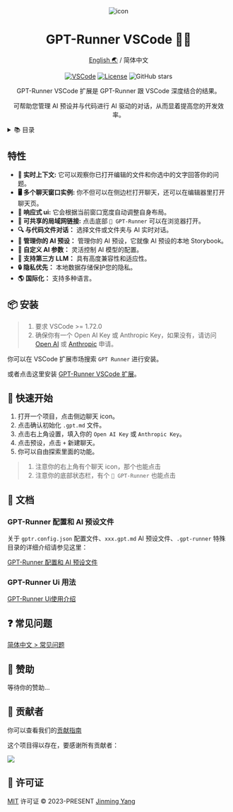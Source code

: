 <div align="center">
<img src="https://github.com/nicepkg/vr360/assets/35005637/102953c3-e804-46db-b0b3-acc26a8d37da" alt="icon"/>

<h1 align="center">GPT-Runner VSCode 🧑‍💻</h1>

[English 🌏](https://github.com/nicepkg/gpt-runner/tree/main/packages/gpt-runner-vscode/README.md) / 简体中文


[![VSCode](https://img.shields.io/badge/VSCode-Extension-blue?logo=visualstudiocode)](https://marketplace.visualstudio.com/items?itemName=nicepkg.gpt-runner) [![License](https://img.shields.io/github/license/nicepkg/gpt-runner)](https://github.com/nicepkg/gpt-runner/blob/main/LICENSE)
![GitHub stars](https://img.shields.io/github/stars/nicepkg/gpt-runner?style=social)

GPT-Runner VSCode 扩展是 GPT-Runner 跟 VSCode 深度结合的结果。

可帮助您管理 AI 预设并与代码进行 AI 驱动的对话，从而显着提高您的开发效率。

</div>

<details>
<summary> 📚 目录</summary><br>

- [特性](#特性)
- [📦 安装](#-安装)
- [🚀 快速开始](#-快速开始)
- [📖 文档](#-文档)
  - [GPT-Runner 配置和 AI 预设文件](#gpt-runner-配置和-ai-预设文件)
  - [GPT-Runner Ui 用法](#gpt-runner-ui-用法)
- [❓ 常见问题](#-常见问题)
- [💖 赞助](#-赞助)
- [🤝 贡献者](#-贡献者)
- [📜 许可证](#-许可证)

<br></details>

## 特性

- **📁 实时上下文:** 它可以观察你已打开编辑的文件和你选中的文字回答你的问题。
- **🖥️ 多个聊天窗口实例:** 你不但可以在侧边栏打开聊天，还可以在编辑器里打开聊天页。
- **📱 响应式 ui:** 它会根据当前窗口宽度自动调整自身布局。
- **🔗 可共享的局域网链接:** 点击底部 `🚀 GPT-Runner` 可以在浏览器打开。
- **🔍 与代码文件对话：** 选择文件或文件夹与 AI 实时对话。
- **🔖 管理你的 AI 预设：** 管理你的 AI 预设，它就像 AI 预设的本地 Storybook。
- **🤖 自定义 AI 参数：** 灵活控制 AI 模型的配置。
- **🔌 支持第三方 LLM：** 具有高度兼容性和适应性。
- **🔒 隐私优先：** 本地数据存储保护您的隐私。
- **🌎 国际化：** 支持多种语言。

## 📦 安装

> 1. 要求 VSCode >= 1.72.0
> 2. 确保你有一个 Open AI Key 或 Anthropic Key，如果没有，请访问 [Open AI](https://platform.openai.com/account/api-keys) 或 [Anthropic](https://www.anthropic.com/product/) 申请。


你可以在 VSCode 扩展市场搜索 `GPT Runner` 进行安装。

或者点击这里安装 [GPT-Runner VSCode 扩展](https://marketplace.visualstudio.com/items?itemName=nicepkg.gpt-runner)。

## 🚀 快速开始

1. 打开一个项目，点击侧边聊天 icon。
2. 点击确认初始化 `.gpt.md` 文件。
3. 点击右上角设置，填入你的 `Open AI Key` 或 `Anthropic Key`。
4. 点击预设，点击 `+` 新建聊天。
5. 你可以自由探索里面的功能。

> 1. 注意你的右上角有个聊天 icon，那个也能点击
> 2. 注意你的底部状态栏，有个 `🚀 GPT-Runner` 也能点击

## 📖 文档

### GPT-Runner 配置和 AI 预设文件

关于 `gptr.config.json` 配置文件、`xxx.gpt.md` AI 预设文件、`.gpt-runner` 特殊目录的详细介绍请参见这里：

[GPT-Runner 配置和 AI 预设文件](https://github.com/nicepkg/gpt-runner/blob/main/docs/gpt-config.cn.md)

### GPT-Runner Ui 用法

[GPT-Runner Ui使用介绍](https://github.com/nicepkg/gpt-runner/blob/main/docs/ui-usage.cn.md)

## ❓ 常见问题

[简体中文 > 常见问题](https://github.com/nicepkg/gpt-runner/tree/main/docs/faq.cn.md)

## 💖 赞助

等待你的赞助...

## 🤝 贡献者

你可以查看我们的[贡献指南](https://github.com/nicepkg/gpt-runner/tree/main/CONTRIBUTING.md)

这个项目得以存在，要感谢所有贡献者：

<a href="https://github.com/nicepkg/gpt-runner/graphs/contributors">
  <img src="https://contrib.rocks/image?repo=nicepkg/gpt-runner" />
</a>

## 📜 许可证

[MIT](https://github.com/nicepkg/gpt-runner/tree/main/LICENSE) 许可证 &copy; 2023-PRESENT [Jinming Yang](https://github.com/2214962083)
